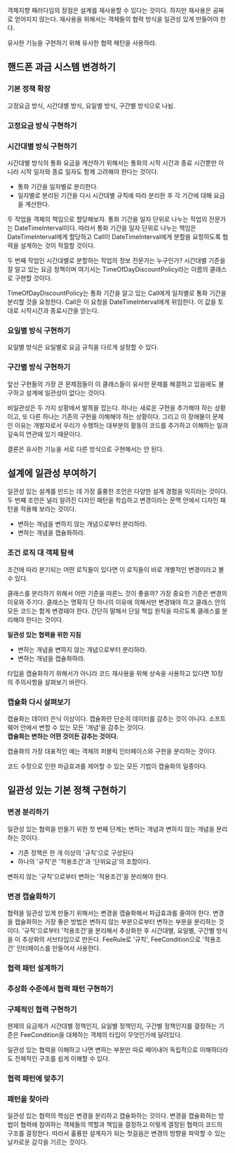 객체지향 패러다임의 장점은 설계를 재사용할 수 있다는 것이다. 하지만 재사용은 공짜로 얻어지지 않는다.
재사용을 위해서는 객체들의 협력 방식을 일관성 있게 만들어야 한다.

유사한 기능을 구현하기 위해 유사한 협력 패턴을 사용하라.

## 핸드폰 과금 시스템 변경하기
### 기본 정책 확장
고정요금 방식, 시간대별 방식, 요일별 방식, 구간별 방식으로 나뉨.

### 고정요금 방식 구현하기

### 시간대별 방식 구현하기
시간대별 방식의 통화 요금을 계산하기 위해서는 통화의 시작 시간과 종료 시간뿐만 아니라 시작 일자와 종료 일자도 함께 고려해야 한다는 것이다.

- 통화 기간을 일자별로 분리한다.
- 일자별로 분리된 기간을 다시 시간대별 규칙에 따라 분리한 후 각 기간에 대해 요금을 계산한다.  

두 작업을 객체의 책임으로 할당해보자.
통화 기간을 일자 단위로 나누는 작업의 전문가는 DateTimeInterval이다. 
따라서 통화 기간을 일자 단위로 나누는 책임은 DateTimeInterval에게 할당하고 Call이 DateTimeInterval에게 분할을 요청하도록 협력을 설계하는 것이 적절할 것이다.

두 번째 작업인 시간대별로 분할하는 작업의 정보 전문가는 누구인가? 
시간대별 기준을 잘 알고 있는 요금 정책이며 여기서는 TimeOfDayDiscountPolicy라는 이름의 클래스로 구현할 것이다.

TimeOfDayDiscountPolicy는 통화 기간을 알고 있는 Call에게 일자별로 통화 기간을 분리할 것을 요청한다. 
Call은 이 요청을 DateTimeInterval에게 위임한다. 이 값을 토대로 시작시간과 종료시간을 얻는다.

### 요일별 방식 구현하기
요일별 방식은 요일별로 요금 규칙을 다르게 설정할 수 있다.

### 구간별 방식 구현하기
앞선 구현들의 가장 큰 문제점들이 이 클래스들이 유사한 문제를 해결하고 있음에도 불구하고 설계에 일관성이 없다는 것이다.

비일관성은 두 가지 상황에서 발목을 잡는다. 하나는 새로운 구현을 추가해야 하는 상황이고, 또 다른 하나는 기존의 구현을 이해해야 하는 상황이다.
그리고 이 장애물이 문제인 이유는 개발자로서 우리가 수행하는 대부분의 활동이 코드를 추가하고 이해하는 일과 깊숙히 연관돼 있기 때문이다.

결론은 유사한 기능을 서로 다른 방식으로 구현해서는 안 된다.

## 설계에 일관성 부여하기
일관성 있는 설계를 만드는 데 가장 훌륭한 조언은 다양한 설계 경험을 익히라는 것이다.
두 번째 조언은 널리 알려진 디자인 패턴을 학습하고 변경이라는 문맥 안에서 디자인 패턴을 적용해 보라는 것이다.

- 변하는 개념을 변하지 않는 개념으로부터 분리하라.
- 변하는 개념을 캡슐화하라.

### 조건 로직 대 객체 탐색
조건에 따라 분기되는 어떤 로직들이 있다면 이 로직들이 바로 개별적인 변경이라고 볼 수 있다.

클래스를 분리하기 위해서 어떤 기준을 따른느 것이 좋을까? 가장 중요한 기준은 변경의 이유와 주기다. 
클래스는 명확히 단 하나의 이유에 의해서만 변경돼야 하고 클래스 안의 모든 코드는 함게 변경돼야 한다.
간단히 말해서 단일 책임 원칙을 따르도록 클래스를 분리해야 한다는 것이다.

**일관성 있는 협력을 위한 지침**  
- 변하는 개념을 변하지 않는 개념으로부터 분리하라.
- 변하는 개념을 캡슐화하라.  

타입을 캡슐화하기 위해서가 아니라 코드 재사용을 위해 상속을 사용하고 있다면 10장의 주의사항을 살펴보기 바란다.

### 캡슐화 다시 살펴보기
캡슐화는 데이터 은닉 이상이다. 캡슐화란 단순히 데이터를 감추는 것이 아니다.
소프트웨어 안에서 변할 수 있는 모든 '개념'을 감추는 것이다.  
**캡슐화는 변하는 어떤 것이든 감추는 것이다.**  

캡슐화의 가장 대표적인 예는 객체의 퍼블릭 인터페이스와 구현을 분리하는 것이다.

코드 수정으로 인한 파급효과를 제어할 수 있는 모든 기법이 캡슐화의 일종이다.

## 일관성 있는 기본 정책 구현하기
### 변경 분리하기
일관성 있는 협력을 만들기 위한 첫 번째 단계는 변하는 개념과 변하지 않는 개념을 분리하는 것이다.
- 기존 정책은 한 개 이상의 '규칙'으로 구성된다
- 하나의 '규칙'은 '적용조건'과 '단위요금'의 조합이다.

변하지 않는 '규칙'으로부터 변하는 '적용조건'을 분리해야 한다.

### 변경 캡슐화하기
협력을 일관성 있게 만들기 위해서는 변경을 캡슐화해서 파급효과를 줄여야 한다. 
변경을 캡슐화하는 가장 좋은 방법은 변하지 않는 부분으로부터 변하는 부분을 분리하는 것이다.
'규칙'으로부터 '적용조건'을 분리해서 추상화한 후 시간대별, 요일별, 구간별 방식을 이 추상화의 서브타입으로 만든다.
FeeRule로 '규칙', FeeCondition으로 '적용조건' 인터페이스를 만들어서 사용한다.

### 협력 패턴 설계하기

### 추상화 수준에서 협력 패턴 구현하기

### 구체적인 협력 구현하기
현재의 요금제가 시간대별 정책인지, 요일별 정책인지, 구간별 정책인지를 결정하는 기준은 FeeCondition을 대체하는 객체의 타입이 무엇인가에 달려있다.

일관성 있는 협력을 이해하고 나면 변하는 부분만 따로 떼어내어 독립적으로 이해하더라도 전체적인 구조를 쉽게 이해할 수 있다.

### 협력 패턴에 맞추기

### 패턴을 찾아라
일관성 있는 협력의 핵심은 변경을 분리하고 캡슐화하는 것이다. 
변경을 캡슐화하는 방법이 협력에 참여하는 객체들의 역할과 책임을 결정하고 이렇게 결정된 협력이 코드의 구조를 결정한다.
따라서 훌륭한 설계자가 되는 첫걸음은 변경의 방향을 파악할 수 있는 날카로운 감각을 기르는 것이다.
